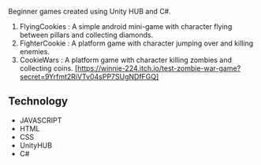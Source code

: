 Beginner games created using Unity HUB and C#.
1. FlyingCookies : A simple android mini-game with character flying between pillars and collecting diamonds.
2. FighterCookie : A platform game with character jumping over and killing enemies.
3. CookieWars : A platform game with character killing zombies and collecting coins. [https://winnie-224.itch.io/test-zombie-war-game?secret=9Yrfmt2RiVTv04sPP7SUgNDfFGQ]

## Technology
- JAVASCRIPT
- HTML
- CSS
- UnityHUB
- C#


